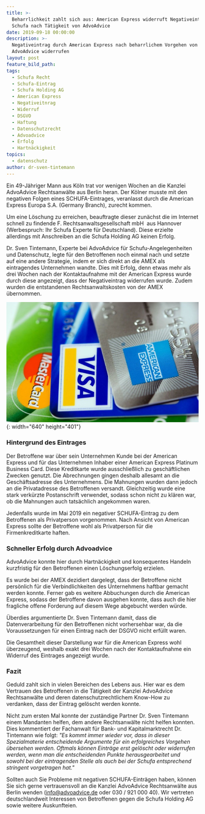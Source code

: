 ```yaml
---
title: >-
  Beharrlichkeit zahlt sich aus: American Express widerruft Negativeintrag bei
  Schufa nach Tätigkeit von AdvoAdvice
date: 2019-09-18 00:00:00
description: >-
  Negativeintrag durch American Express nach beharrlichem Vorgehen von
  AdvoAdvice widerrufen
layout: post
feature_bild_path:
tags:
  - Schufa Recht
  - Schufa-Eintrag
  - Schufa Holding AG
  - American Express
  - Negativeitnrag
  - Widerruf
  - DSGVO
  - Haftung
  - Datenschutzrecht
  - Advoadvice
  - Erfolg
  - Hartnäckigkeit
topics:
  - datenschutz
author: dr-sven-tintemann
---
```


Ein 49-J&auml;hriger Mann aus Köln trat vor wenigen Wochen an die Kanzlei AdvoAdvice Rechtsanw&auml;lte aus Berlin heran. Der Kölner musste mit den negativen Folgen eines SCHUFA-Eintrages, veranlasst durch die American Express Europa S.A. (Germany Branch), zurecht kommen.

Um eine Löschung zu erreichen, beauftragte dieser zun&auml;chst die im Internet schnell zu findende F. Rechtsanwaltsgesellschaft mbH&nbsp; aus Hannover (Werbespruch: Ihr Schufa Experte f&uuml;r Deutschland). Diese erzielte allerdings mit Anschreiben an die Schufa Holding AG keinen Erfolg.

Dr. Sven Tintemann, Experte bei AdvoAdvice f&uuml;r Schufu-Angelegenheiten und Datenschutz, legte f&uuml;r den Betroffenen noch einmal nach und setzte auf eine andere Strategie, indem er sich direkt an die AMEX als eintragendes Unternehmen wandte. Dies mit Erfolg, denn etwas mehr als drei Wochen nach der Kontaktaufnahme mit der American Express wurde durch diese angezeigt, dass der Negativeintrag widerrufen wurde. Zudem wurden die entstandenen Rechtsanwaltskosten von der AMEX &uuml;bernommen.

![](/uploads/american-express-89024-640-6.jpg){: width="640" height="401"}

### Hintergrund des Eintrages

Der Betroffene war &uuml;ber sein Unternehmen Kunde bei der American Express und f&uuml;r das Unternehmen Inhaber einer American Express Platinum Business Card. Diese Kreditkarte wurde ausschlie&szlig;lich zu gesch&auml;ftlichen Zwecken genutzt. Die Abrechnungen gingen deshalb allesamt an die Gesch&auml;ftsadresse des Unternehmens. Die Mahnungen wurden dann jedoch an die Privatadresse des Betroffenen versandt. Gleichzeitig wurde eine stark verk&uuml;rzte Postanschrift verwendet, sodass schon nicht zu kl&auml;ren war, ob die Mahnungen auch tats&auml;chlich angekommen waren.

Jedenfalls wurde im Mai 2019 ein negativer SCHUFA-Eintrag zu dem Betroffenen als Privatperson vorgenommen. Nach Ansicht von American Express sollte der Betroffene wohl als Privatperson f&uuml;r die Firmenkreditkarte haften.

### Schneller Erfolg durch Advoadvice

AdvoAdvice konnte hier durch Hartn&auml;ckigkeit und konsequentes Handeln kurzfristig f&uuml;r den Betroffenen einen Löschungserfolg erzielen.

Es wurde bei der AMEX dezidiert dargelegt, dass der Betroffene nicht persönlich f&uuml;r die Verbindlichkeiten des Unternehmens haftbar gemacht werden konnte. Ferner gab es weitere Abbuchungen durch die American Express, sodass der Betroffene davon ausgehen konnte, dass auch die hier fragliche offene Forderung auf diesem Wege abgebucht werden w&uuml;rde.

&Uuml;berdies argumentierte Dr. Sven Tintemann damit, dass die Datenverarbeitung f&uuml;r den Betroffenen nicht vorhersehbar war, da die Voraussetzungen f&uuml;r einen Eintrag nach der DSGVO nicht erf&uuml;llt waren.

Die Gesamtheit dieser Darstellung war f&uuml;r die American Express wohl &uuml;berzeugend, weshalb exakt drei Wochen nach der Kontaktaufnahme ein Widerruf des Eintrages angezeigt wurde.

### Fazit

Geduld zahlt sich in vielen Bereichen des Lebens aus. Hier war es dem Vertrauen des Betroffenen in die T&auml;tigkeit der Kanzlei AdvoAdvice Rechtsanw&auml;lte und deren datenschutzrechtlichem Know-How zu verdanken, dass der Eintrag gelöscht werden konnte.

Nicht zum ersten Mal konnte der zust&auml;ndige Partner Dr. Sven Tintemann einem Mandanten helfen, dem andere Rechtsanw&auml;lte nicht helfen konnten. Dies kommentiert der Fachanwalt f&uuml;r Bank- und Kapitalmarktrecht Dr. Tintemann wie folgt:&nbsp;*"Es kommt immer wieder vor, dass in dieser Spezialmaterie entscheidende Argumente f&uuml;r ein erfolgreiches Vorgehen &uuml;bersehen werden. Oftmals können Eintr&auml;ge erst gelöscht oder widerrufen werden, wenn man die entscheidenden Punkte herausgearbeitet und sowohl bei der eintragenden Stelle als auch bei der Schufa entsprechend stringent vorgetragen hat."*

Sollten auch Sie Probleme mit negativen SCHUFA-Eintr&auml;gen haben, können Sie sich gerne vertrauensvoll an die Kanzlei AdvoAdvice Rechtsanw&auml;lte aus Berlin wenden (info@advoadvice.de oder 030 / 921 000 40). Wir vertreten deutschlandweit Interessen von Betroffenen gegen die Schufa Holding AG sowie weitere Auskunfteien.&nbsp;
